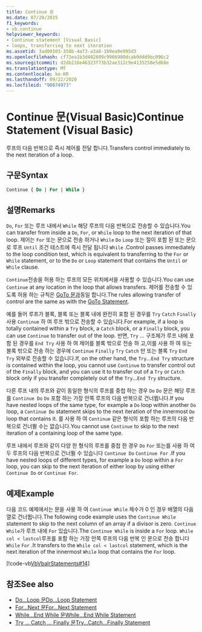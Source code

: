 ```yaml
---
title: Continue 문
ms.date: 07/20/2015
f1_keywords:
- vb.continue
helpviewer_keywords:
- Continue statement [Visual Basic]
- loops, transferring to next iteration
ms.assetid: 3ad00103-358b-4af3-a3a8-1b9ea0e995d3
ms.openlocfilehash: cf73ea1b3d402609c9966980dcab9ddd9bc096c2
ms.sourcegitcommit: d2db216e46323f73b32ae312c9e4135258e5d68e
ms.translationtype: MT
ms.contentlocale: ko-KR
ms.lasthandoff: 09/22/2020
ms.locfileid: "90874973"
---
```

# <a name="continue-statement-visual-basic"></a><span data-ttu-id="c467b-102">Continue 문(Visual Basic)</span><span class="sxs-lookup"><span data-stu-id="c467b-102">Continue Statement (Visual Basic)</span></span>

<span data-ttu-id="c467b-103">루프의 다음 반복으로 즉시 제어를 전달 합니다.</span><span class="sxs-lookup"><span data-stu-id="c467b-103">Transfers control immediately to the next iteration of a loop.</span></span>  
  
## <a name="syntax"></a><span data-ttu-id="c467b-104">구문</span><span class="sxs-lookup"><span data-stu-id="c467b-104">Syntax</span></span>  
  
```vb  
Continue { Do | For | While }  
```  
  
## <a name="remarks"></a><span data-ttu-id="c467b-105">설명</span><span class="sxs-lookup"><span data-stu-id="c467b-105">Remarks</span></span>  

 <span data-ttu-id="c467b-106">`Do`, `For` 또는 루프 내에서 `While` 해당 루프의 다음 반복으로 전송할 수 있습니다.</span><span class="sxs-lookup"><span data-stu-id="c467b-106">You can transfer from inside a `Do`, `For`, or `While` loop to the next iteration of that loop.</span></span> <span data-ttu-id="c467b-107">제어는 `For` 또는 문으로 전송 하거나 `While` `Do` `Loop` 또는 절이 포함 된 또는 문으로 루프 `Until` 조건 테스트에 즉시 전달 됩니다 `While` .</span><span class="sxs-lookup"><span data-stu-id="c467b-107">Control passes immediately to the loop condition test, which is equivalent to transferring to the `For` or `While` statement, or to the `Do` or `Loop` statement that contains the `Until` or `While` clause.</span></span>  
  
 <span data-ttu-id="c467b-108">`Continue`전송을 허용 하는 루프의 모든 위치에서을 사용할 수 있습니다.</span><span class="sxs-lookup"><span data-stu-id="c467b-108">You can use `Continue` at any location in the loop that allows transfers.</span></span> <span data-ttu-id="c467b-109">제어를 전송할 수 있도록 허용 하는 규칙은 [GoTo 문과](goto-statement.md)동일 합니다.</span><span class="sxs-lookup"><span data-stu-id="c467b-109">The rules allowing transfer of control are the same as with the [GoTo Statement](goto-statement.md).</span></span>  
  
 <span data-ttu-id="c467b-110">예를 들어 루프가 블록, 블록 또는 블록 내에 완전히 포함 된 경우를 `Try` `Catch` `Finally` 사용 `Continue` 하 여 루프 밖으로 전송할 수 있습니다.</span><span class="sxs-lookup"><span data-stu-id="c467b-110">For example, if a loop is totally contained within a `Try` block, a `Catch` block, or a `Finally` block, you can use `Continue` to transfer out of the loop.</span></span> <span data-ttu-id="c467b-111">반면, `Try` ... 구조체가 루프 내에 포함 된 경우를 `End Try` 사용 하 여 제어를 블록 밖으로 전송 하 고,이를 사용 하 여 또는 블록 밖으로 전송 하는 경우에 `Continue` `Finally` `Try` `Catch` 만 또는 블록 `Try` `End Try` 외부로 전송할 수 있습니다.</span><span class="sxs-lookup"><span data-stu-id="c467b-111">If, on the other hand, the `Try`...`End Try` structure is contained within the loop, you cannot use `Continue` to transfer control out of the `Finally` block, and you can use it to transfer out of a `Try` or `Catch` block only if you transfer completely out of the `Try`...`End Try` structure.</span></span>  
  
 <span data-ttu-id="c467b-112">다른 루프 내의 루프와 같이 동일한 형식의 루프를 중첩 하는 경우 `Do` `Do` 문은 해당 루프를 `Continue Do` `Do` 포함 하는 가장 안쪽 루프의 다음 반복으로 건너뜁니다.</span><span class="sxs-lookup"><span data-stu-id="c467b-112">If you have nested loops of the same type, for example a `Do` loop within another `Do` loop, a `Continue Do` statement skips to the next iteration of the innermost `Do` loop that contains it.</span></span> <span data-ttu-id="c467b-113">를 사용 하 여 `Continue` 같은 형식의 포함 하는 루프의 다음 반복으로 건너뛸 수는 없습니다.</span><span class="sxs-lookup"><span data-stu-id="c467b-113">You cannot use `Continue` to skip to the next iteration of a containing loop of the same type.</span></span>  
  
 <span data-ttu-id="c467b-114">루프 내에서 루프와 같이 다양 한 형식의 루프를 중첩 한 경우 `Do` `For` 또는를 사용 하 여 두 루프의 다음 반복으로 건너뛸 수 있습니다 `Continue Do` `Continue For` .</span><span class="sxs-lookup"><span data-stu-id="c467b-114">If you have nested loops of different types, for example a `Do` loop within a `For` loop, you can skip to the next iteration of either loop by using either `Continue Do` or `Continue For`.</span></span>  
  
## <a name="example"></a><span data-ttu-id="c467b-115">예제</span><span class="sxs-lookup"><span data-stu-id="c467b-115">Example</span></span>  

 <span data-ttu-id="c467b-116">다음 코드 예제에서는 문을 사용 하 여 `Continue While` 제수가 0 인 경우 배열의 다음 열로 건너뜁니다.</span><span class="sxs-lookup"><span data-stu-id="c467b-116">The following code example uses the `Continue While` statement to skip to the next column of an array if a divisor is zero.</span></span> <span data-ttu-id="c467b-117">`Continue While`가 루프 내에 `For` 있습니다.</span><span class="sxs-lookup"><span data-stu-id="c467b-117">The `Continue While` is inside a `For` loop.</span></span> <span data-ttu-id="c467b-118">`While col < lastcol`루프를 포함 하는 가장 안쪽 루프의 다음 반복 인 문으로 전송 합니다 `While` `For` .</span><span class="sxs-lookup"><span data-stu-id="c467b-118">It transfers to the `While col < lastcol` statement, which is the next iteration of the innermost `While` loop that contains the `For` loop.</span></span>  
  
 [!code-vb[VbVbalrStatements#14](~/samples/snippets/visualbasic/VS_Snippets_VBCSharp/VbVbalrStatements/VB/Class1.vb#14)]  
  
## <a name="see-also"></a><span data-ttu-id="c467b-119">참조</span><span class="sxs-lookup"><span data-stu-id="c467b-119">See also</span></span>

- [<span data-ttu-id="c467b-120">Do...Loop 문</span><span class="sxs-lookup"><span data-stu-id="c467b-120">Do...Loop Statement</span></span>](do-loop-statement.md)
- [<span data-ttu-id="c467b-121">For...Next 문</span><span class="sxs-lookup"><span data-stu-id="c467b-121">For...Next Statement</span></span>](for-next-statement.md)
- [<span data-ttu-id="c467b-122">While...End While 문</span><span class="sxs-lookup"><span data-stu-id="c467b-122">While...End While Statement</span></span>](while-end-while-statement.md)
- [<span data-ttu-id="c467b-123">Try ... Catch ... Finally 문</span><span class="sxs-lookup"><span data-stu-id="c467b-123">Try...Catch...Finally Statement</span></span>](try-catch-finally-statement.md)
